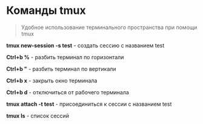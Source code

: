 # Команды tmux

> Удобное использование терминального пространства при помощи tmux

**tmux new-session -s test** - создать сессию с названием test

**Ctrl+b %** - разбить терминал по горизонтали

**Ctrl+b "** - разбить терминал по вертикали

**Ctrl+b x** - закрыть окно терминала

**Ctrl+b d** - отключиться от рабочего терминала

**tmux attach -t test** - присоединиться к сессии с названием test

**tmux ls** - список сессий
